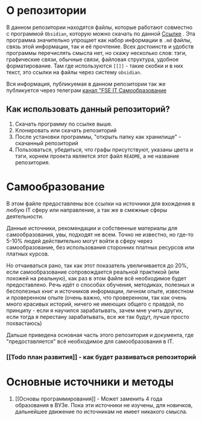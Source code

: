 # О репозитории
В данном репозитории находятся файлы, которые работают совместно с программой `Obsidian`, которую можно скачать по данной [Ссылке](https://obsidian.md/) . Эта программа значительно упрощает как набор информации в `.md` файлы, связь этой информации, так и её прочтение. Всех достоинств и удобств программы перечислять смысла нет, но скажу несколько слов: тэги, графические связи, обычные связи, файловая структура, удобное форматирование. Там где используются `[[]]` - такие скобки и в них текст, это ссылки на файлы через систему `obsidian`.

Вся информация, публикуемая в данном репозитории так же публикуется через телеграм [канал "FSE IT Самообразование](https://t.me/fse_it)

## Как использовать данный репозиторий?
1. Скачать программу по ссылке выше.
2. Клонировать или скачать репозиторий
3. После установки программы, "открыть папку как хранилище" - скачанный репозиторий
4. Пользоваться, убедиться, что графы присутствуют, указаны цвета и тэги, корнем проекта является этот файл `README`, а не название репозитория.

# Самообразование
В этом файле предоставлены все ссылки на источники для вхождения в любую IT сферу или направление, а так же в смежные сферы деятельности.

Данные источники, рекомендации и собственные материалы для самообразования, увы, подходят не всем. Точно не известно, но где-то 5-10% людей действительно могут войти в сферу через самообразование, без использования сторонних платных ресурсов или платных курсов.

Но отчаиваться рано, так как этот показатель увеличивается до 20%, если самообразование сопровождается реальной практикой (или похожей на реальную), как раз в этом файле всё необходимое будет предоставлено. Речь идёт о способах обучения, методиках, полезных и бесполезных книг и источников информации, личном опыте, известном и проверенном опыте (очень важно, что проверенном, так как очень много красивых историй, ничего не имеющих общего с правдой, по принципу - если я научился зарабатывать, зачем мне учить других, если тогда я перестану зарабатывать, все же так будут, лучше просто похвастаюсь)

Дальше приведена основная часть этого репозитория и документа, где "предоставляется" всё необходимое для самообразования в IT.

### [[Todo план развития]] - как будет развиваться репозиторий

# Основные источники и методы
1. [[Основы программирования]] - Может заменить 4 года образования в ВУЗе. Пока эти источники не изучены, для новичков, дальнейшее движение по источникам не имеет никакого смысла.